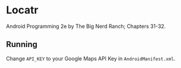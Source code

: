 # Locatr

Android Programming 2e by The Big Nerd Ranch; Chapters 31-32.

## Running
Change `API_KEY` to your Google Maps API Key in `AndroidManifest.xml`.
